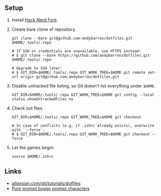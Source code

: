 ## Setup

1.  Install [Hack Nerd Font](https://github.com/ryanoasis/nerd-fonts).

1.  Create bare clone of repository.<br>

    ```shell
    git clone --bare git@github.com:andybarron/dotfiles.git $HOME/.tools/.repo

    # If SSH or credentials are unavailable, use HTTPS instead:
    # $ git clone --bare https://github.com/andybarron/dotfiles.git $HOME/.tools/.repo

    # Upgrade to SSH later:
    # $ GIT_DIR=$HOME/.tools/.repo GIT_WORK_TREE=$HOME git remote set-url origin git@github.com:andybarron/dotfiles.git
    ```

1.  Disable untracked file listing, so Git doesn't list everything under `$HOME`.

    ```shell
    GIT_DIR=$HOME/.tools/.repo GIT_WORK_TREE=$HOME git config --local status.showUntrackedFiles no
    ```

1.  Check out files.

    ```shell
    GIT_DIR=$HOME/.tools/.repo GIT_WORK_TREE=$HOME git checkout

    # In case of conflicts (e.g. if .zshrc already exists), overwrite with `--force`:
    # $ GIT_DIR=$HOME/.tools/.repo GIT_WORK_TREE=$HOME git checkout --force
    ```

1.  Let the games begin:
    ```shell
    source $HOME/.zshrc
    ```

## Links

- [atlassian.com/git/tutorials/dotfiles](https://www.atlassian.com/git/tutorials/dotfiles)
- [Pure prompt buggy prompt characters](https://github.com/sindresorhus/pure/issues/561)
